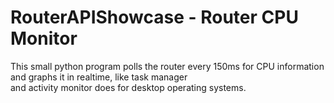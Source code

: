 RouterAPIShowcase - Router CPU Monitor
=================

This small python program polls the router every 150ms for CPU information and graphs it in realtime, like task manager \
and activity monitor does for desktop operating systems.
